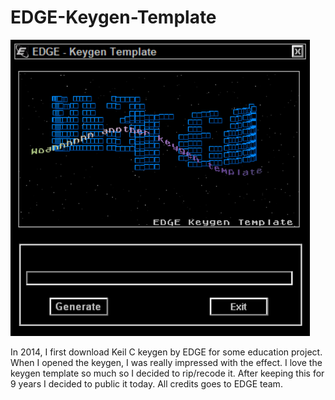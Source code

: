 # EDGE-Keygen-Template

![image](./Img/img.png)

In 2014, I first download Keil C keygen by EDGE for some education project. When I opened the keygen, I was really impressed with the effect. I love the keygen template so much so I decided to rip/recode it. After keeping this for 9 years I decided to public it today. All credits goes to EDGE team.
